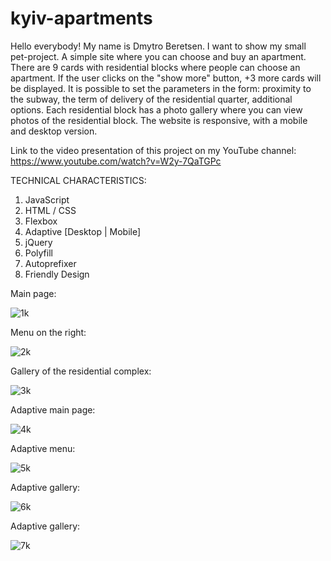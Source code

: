 # kyiv-apartments
Hello everybody! My name is Dmytro Beretsen. I want to show my small pet-project. A simple site where you can choose and buy an apartment. There are 9 cards with residential blocks where people can choose an apartment. If the user clicks on the "show more" button, +3 more cards will be displayed. It is possible to set the parameters in the form: proximity to the subway, the term of delivery of the residential quarter, additional options. Each residential block has a photo gallery where you can view photos of the residential block. The website is responsive, with a mobile and desktop version.

Link to the video presentation of this project on my YouTube channel: <br>
https://www.youtube.com/watch?v=W2y-7QaTGPc

TECHNICAL CHARACTERISTICS:
1. JavaScript
2. HTML / CSS
3. Flexbox
4. Adaptive [Desktop | Mobile]
5. jQuery
5. Polyfill
6. Autoprefixer
7. Friendly Design

Main page:

![1k](https://user-images.githubusercontent.com/87872240/186134820-62dacab1-c19c-4780-9bfa-81db12a8b81a.png)

Menu on the right:

![2k](https://user-images.githubusercontent.com/87872240/186138392-f71ec368-fe9f-4182-b3c2-9e1c2c3c5df3.png)

Gallery of the residential complex:

![3k](https://user-images.githubusercontent.com/87872240/186138523-5474e980-52ac-4503-904b-9680742fe89b.png)

Adaptive main page:

![4k](https://user-images.githubusercontent.com/87872240/186138750-7af212de-802a-47dc-91e1-ae83bf759948.png)

Adaptive menu:

![5k](https://user-images.githubusercontent.com/87872240/186138870-82b9d75b-4bd2-46aa-816a-12f9a1c358d4.png)

Adaptive gallery:

![6k](https://user-images.githubusercontent.com/87872240/186138946-0c257dd9-3f07-4d38-8b35-227a6d5b65f9.png)

Adaptive gallery:

![7k](https://user-images.githubusercontent.com/87872240/186139091-2bb73c79-bca6-4b8d-a21f-d8b5d5dd14e9.png)


